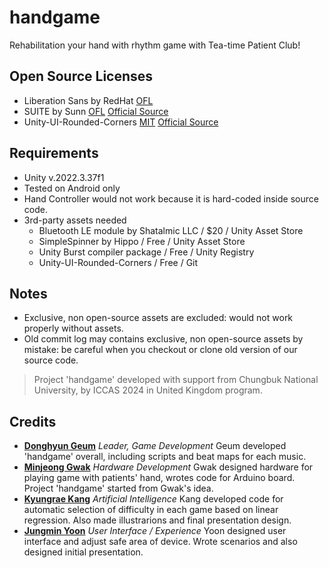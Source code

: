 # handgame

Rehabilitation your hand with rhythm game with Tea-time Patient Club!

## Open Source Licenses

- Liberation Sans by RedHat [OFL](https://github.com/Tea-Time-Patient-Club/handgame/blob/main/Assets/TextMesh%20Pro/Fonts/LiberationSans%20-%20OFL.txt)
- SUITE by Sunn [OFL](https://github.com/Tea-Time-Patient-Club/handgame/blob/main/Assets/TextMesh%20Pro/Fonts/SUITE-Variable%20OFL.txt) [Official Source](https://sun.fo/suite)
- Unity-UI-Rounded-Corners [MIT](https://github.com/kirevdokimov/Unity-UI-Rounded-Corners/blob/master/LICENSE) [Official Source](https://github.com/kirevdokimov/Unity-UI-Rounded-Corners)

## Requirements

- Unity v.2022.3.37f1
- Tested on Android only
- Hand Controller would not work because it is hard-coded inside source code.
- 3rd-party assets needed
    - Bluetooth LE module by Shatalmic LLC / $20 / Unity Asset Store
    - SimpleSpinner by Hippo / Free / Unity Asset Store
    - Unity Burst compiler package / Free / Unity Registry
    - Unity-UI-Rounded-Corners / Free / Git

## Notes

- Exclusive, non open-source assets are excluded: would not work properly without assets.
- Old commit log may contains exclusive, non open-source assets by mistake: be careful when you checkout or clone old version of our source code.

> Project 'handgame' developed with support from Chungbuk National University, by ICCAS 2024 in United Kingdom program.

## Credits

- [**Donghyun Geum**](https://github.com/Geum1) *Leader, Game Development* Geum developed 'handgame' overall, including scripts and beat maps for each music.
- [**Minjeong Gwak**](https://github.com/dotoooo22) *Hardware Development* Gwak designed hardware for playing game with patients' hand, wrotes code for Arduino board. Project 'handgame' started from Gwak's idea.
- [**Kyungrae Kang**](https://github.com/kyngre) *Artificial Intelligence* Kang developed code for automatic selection of difficulty in each game based on linear regression. Also made illustrarions  and final presentation design.
- [**Jungmin Yoon**](https://github.com/lego37yoon) *User Interface / Experience* Yoon designed user interface and adjust safe area of device. Wrote scenarios and also designed initial presentation.